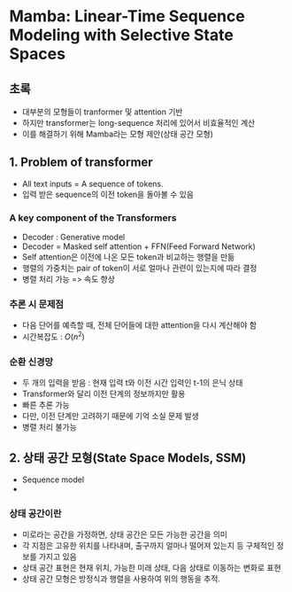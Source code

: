 # Mamba: Linear-Time Sequence Modeling with Selective State Spaces

## 초록

- 대부분의 모형들이 tranformer 및 attention 기반
- 하지만 transformer는 long-sequence 처리에 있어서 비효율적인 계산
- 이를 해결하기 위해 Mamba라는 모형 제안(상태 공간 모형)

## 1. Problem of transformer
- All text inputs = A sequence of tokens.
- 입력 받은 sequence의 이전 token을 돌아볼 수 있음

### A key component of the Transformers
- Decoder : Generative model
- Decoder = Masked self attention + FFN(Feed Forward Network)
- Self attention은 이전에 나온 모든 token과 비교하는 행렬을 만듦
- 행렬의 가중치는 pair of token이 서로 얼마나 관련이 있는지에 따라 결정
- 병렬 처리 가능 => 속도 향상

### 추론 시 문제점
- 다음 단어를 예측할 때, 전체 단어들에 대한 attention을 다시 계산해야 함
- 시간복잡도 : $O(n^2)$

### 순환 신경망
- 두 개의 입력을 받음 : 현재 입력 t와 이전 시간 입력인 t-1의 은닉 상태
- Transformer와 달리 이전 단계의 정보까지만 활용
- 빠른 추론 가능
- 다만, 이전 단계만 고려하기 때문에 기억 소실 문제 발생
- 병렬 처리 불가능

## 2. 상태 공간 모형(State Space Models, SSM)
- Sequence model
- 

### 상태 공간이란
- 미로라는 공간을 가정하면, 상태 공간은 모든 가능한 공간을 의미
- 각 지점은 고유한 위치를 나타내며, 출구까지 얼마나 떨어져 있는지 등 구체적인 정보를 가지고 있음
- 상태 공간 표현은 현재 위치, 가능한 미래 상태, 다음 상태로 이동하는 변화로 표현
- 상태 공간 모형은 방정식과 행렬을 사용하여 위의 행동을 추적. 
